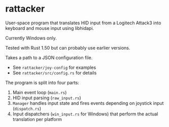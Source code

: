 # rattacker

User-space program that translates HID input from a Logitech Attack3 into keyboard and mouse input using libhidapi.

Currently Windows only.

Tested with Rust 1.50 but can probably use earlier versions.

Takes a path to a JSON configuration file.
* See `rattacker/joy-config` for examples
* See `rattacker/src/config.rs` for details

The program is split into four parts:
1. Main event loop (`main.rs`)
2. HID input parsing (`raw_input.rs`)
3. `Manager` handles input state and fires events depending on joystick input (`dispatch.rs`)
4. Input dispatchers (`win_input.rs` for Windows) that perform the actual translation per platform
